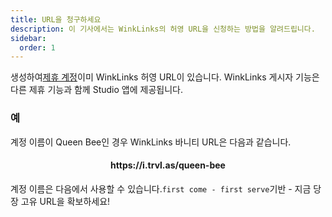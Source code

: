 ```yaml
---
title: URL을 청구하세요
description: 이 기사에서는 WinkLinks의 허영 URL을 신청하는 방법을 알려드립니다.
sidebar:
  order: 1
---
```

생성하여[제휴 계정](/studio/what-is-studio)이미 WinkLinks 허영 URL이 있습니다. WinkLinks 게시자 기능은 다른 제휴 기능과 함께 Studio 앱에 제공됩니다.

### 예

계정 이름이 Queen Bee인 경우 WinkLinks 바니티 URL은 다음과 같습니다.

<h4 align="center">https://i.trvl.as/queen-bee</h4>


계정 이름은 다음에서 사용할 수 있습니다.`first come - first serve`기반 - 지금 당장 고유 URL을 확보하세요!

